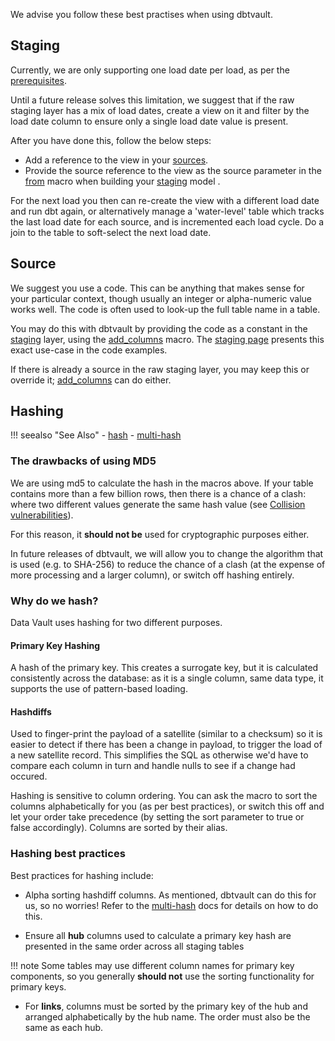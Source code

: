 We advise you follow these best practises when using dbtvault.

## Staging

Currently, we are only supporting one load date per load, as per the [prerequisites](gettingstarted.md#prerequisites).

Until a future release solves this limitation, we suggest that if the raw staging layer has a mix of load dates, 
create a view on it and filter by the load date column to ensure only a single load date value is present.

After you have done this, follow the below steps: 

- Add a reference to the view in your [sources](gettingstarted.md#setting-up-sources).
- Provide the source reference to the view as the source parameter in the [from](macros.md#from) 
macro when building your [staging](staging.md) model .

For the next load you then can re-create the view with a different load date and run dbt again, or alternatively 
manage a 'water-level' table which tracks the last load date for each source, and is incremented each load cycle.
Do a join to the table to soft-select the next load date.

## Source

We suggest you use a code. This can be anything that makes sense for your particular context, though usually an
integer or alpha-numeric value works well. The code is often used to look-up the full table name in a table.

You may do this with dbtvault by providing the code as a constant in the [staging](staging.md) layer,
using the [add_columns](macros.md#add_columns) macro. The [staging page](staging.md) presents this exact
use-case in the code examples.

If there is already a source in the raw staging layer, you may keep this or override it; 
[add_columns](macros.md#add_columns) can do either.

## Hashing

!!! seealso "See Also"
    - [hash](#hash)
    - [multi-hash](macros.md#multi_hash)
    
### The drawbacks of using MD5

We are using md5 to calculate the hash in the macros above. If your table contains more than a few billion rows, 
then there is a chance of a clash: where two different values generate the same hash value 
(see [Collision vulnerabilities](https://en.wikipedia.org/wiki/MD5#Collision_vulnerabilities)). 

For this reason, it **should not be** used for cryptographic purposes either.

In future releases of dbtvault, we will allow you to change the algorithm that is used (e.g. to SHA-256) to reduce the 
chance of a clash (at the expense of more processing and a larger column), or switch off hashing entirely. 

### Why do we hash?

Data Vault uses hashing for two different purposes.

#### Primary Key Hashing

A hash of the primary key. This creates a surrogate key, but it is calculated consistently across the database:
as it is a single column, same data type, it supports the use of pattern-based loading.

#### Hashdiffs

Used to finger-print the payload of a satellite (similar to a checksum) so it is easier to detect if there has been a 
change in payload, to trigger the load of a new satellite record. This simplifies the SQL as otherwise we'd have to 
compare each column in turn and handle nulls to see if a change had occured. 

Hashing is sensitive to column ordering. You can ask the macro to sort the columns alphabetically for you 
(as per best practices), or switch this off and let your order take precedence (by setting the sort parameter 
to true or false accordingly). Columns are sorted by their alias.

### Hashing best practices

Best practices for hashing include:

- Alpha sorting hashdiff columns. As mentioned, dbtvault can do this for us, so no worries! 
Refer to the [multi-hash](macros.md#multi_hash) docs for details on how to do this.

- Ensure all **hub** columns used to calculate a primary key hash are presented in the same order across all
staging tables 

!!! note
    Some tables may use different column names for primary key components, so you generally **should not** use 
    the sorting functionality for primary keys.

- For **links**, columns must be sorted by the primary key of the hub and arranged alphabetically by the hub name. 
The order must also be the same as each hub. 